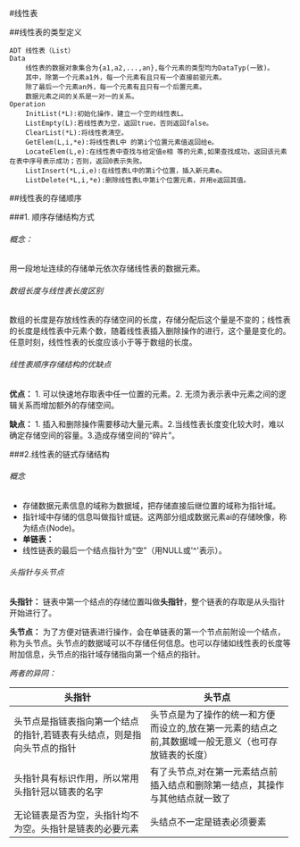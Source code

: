 #线性表

##线性表的类型定义
```
ADT 线性表（List）
Data
    线性表的数据对象集合为{a1,a2,...,an},每个元素的类型均为DataTyp(一致)。
    其中，除第一个元素a1外，每一个元素有且只有一个直接前驱元素。
    除了最后一个元素an外，每一个元素有且只有一个后置元素。
    数据元素之间的关系是一对一的关系。
Operation
    InitList(*L):初始化操作，建立一个空的线性表L。
    ListEmpty(L):若线性表为空，返回true，否则返回false。
    ClearList(*L):将线性表清空。
    GetElem(L,i,*e):将线性表L中 的第i个位置元素值返回给e。
    LocateElem(L,e):在线性表中查找与给定值e相 等的元素,如果查找成功，返回该元素在表中序号表示成功；否则，返回0表示失败。
    ListInsert(*L,i,e):在线性表L中的第i个位置，插入新元素e。
    ListDelete(*L,i,*e):删除线性表L中第i个位置元素，并用e返回其值。
```

##线性表的存储顺序

###1. 顺序存储结构方式

###### 概念：
用一段地址连续的存储单元依次存储线性表的数据元素。

###### 数组长度与线性表长度区别
数组的长度是存放线性表的存储空间的长度，存储分配后这个量是不变的；线性表的长度是线性表中元素个数，随着线性表插入删除操作的进行，这个量是变化的。任意时刻，线性性表的长度应该小于等于数组的长度。

###### 线性表顺序存储结构的优缺点
**优点：** 1. 可以快速地存取表中任一位置的元素。2. 无须为表示表中元素之间的逻辑关系而增加额外的存储空间。

**缺点：** 1. 插入和删除操作需要移动大量元素。2.当线性表长度变化较大时，难以确定存储空间的容量。3.造成存储空间的“碎片”。

###2.线性表的链式存储结构
###### 概念
* 存储数据元素信息的域称为数据域，把存储直接后继位置的域称为指针域。
* 指针域中存储的信息叫做指针或链。这两部分组成数据元素ai的存储映像，称为结点(Node)。
* **单链表：** 
* 线性链表的最后一个结点指针为“空”（用NULL或'^'表示）。

###### 头指针与头节点
**头指针：** 链表中第一个结点的存储位置叫做**头指针**，整个链表的存取是从头指针开始进行了。

**头节点：** 为了方便对链表进行操作，会在单链表的第一个节点前附设一个结点，称为头节点。头节点的数据域可以不存储任何信息。也可以存储如线性表的长度等附加信息，头节点的指针域存储指向第一个结点的指针。

*两者的异同：* 

| 头指针 | 头节点 |
| ------ | ------ |
| 头节点是指链表指向第一个结点<br>的指针,若链表有头结点，则是指<br>向头节点的指针| 头节点是为了操作的统一和方便<br>而设立的,放在第一元素的结点之<br>前,其数据域一般无意义（也可存<br>放链表的长度）|
| 头指针具有标识作用，所以常用<br>头指针冠以链表的名字 | 有了头节点,对在第一元素结点前<br>插入结点和删除第一结点，其操作<br>与其他结点就一致了 |
| 无论链表是否为空，头指针均不<br>为空。头指针是链表的必要元素 | 头结点不一定是链表必须要素 |
